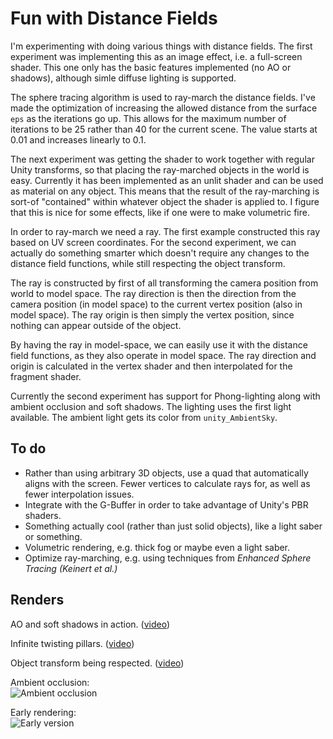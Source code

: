 # Fun with Distance Fields
I'm experimenting with doing various things with distance fields. The first experiment was implementing this as an image effect, i.e. a full-screen shader. This one only has the basic features implemented (no AO or shadows), although simle diffuse lighting is supported.

The sphere tracing algorithm is used to ray-march the distance fields. I've made the optimization of increasing the allowed distance from the surface `eps` as the iterations go up. This allows for the maximum number of iterations to be 25 rather than 40 for the current scene. The value starts at 0.01 and increases linearly to 0.1.

The next experiment was getting the shader to work together with regular Unity transforms, so that placing the ray-marched objects in the world is easy. Currently it has been implemented as an unlit shader and can be used as material on any object. This means that the result of the ray-marching is sort-of "contained" within whatever object the shader is applied to. I figure that this is nice for some effects, like if one were to make volumetric fire.

In order to ray-march we need a ray. The first example constructed this ray based on UV screen coordinates. For the second experiment, we can actually do something smarter which doesn't require any changes to the distance field functions, while still respecting the object transform.

The ray is constructed by first of all transforming the camera position from world to model space. The ray direction is then the direction from the camera position (in model space) to the current vertex position (also in model space). The ray origin is then simply the vertex position, since nothing can appear outside of the object.

By having the ray in model-space, we can easily use it with the distance field functions, as they also operate in model space. The ray direction and origin is calculated in the vertex shader and then interpolated for the fragment shader.

Currently the second experiment has support for Phong-lighting along with ambient occlusion and soft shadows. The lighting uses the first light available. The ambient light gets its color from `unity_AmbientSky`.

## To do
- Rather than using arbitrary 3D objects, use a quad that automatically aligns with the screen. Fewer vertices to calculate rays for, as well as fewer interpolation issues.
- Integrate with the G-Buffer in order to take advantage of Unity's PBR shaders.
- Something actually cool (rather than just solid objects), like a light saber or something.
- Volumetric rendering, e.g. thick fog or maybe even a light saber.
- Optimize ray-marching, e.g. using techniques from *Enhanced Sphere Tracing (Keinert et al.)*

## Renders

AO and soft shadows in action. ([video](https://dl.dropboxusercontent.com/u/152195/ShareX/2016/08/2016-08-22_17-16-30.mp4))

Infinite twisting pillars. ([video](https://dl.dropboxusercontent.com/u/152195/ShareX/2016/08/2016-08-29_10-46-27.mp4))

Object transform being respected. ([video](https://dl.dropboxusercontent.com/u/152195/ShareX/2016/08/2016-08-29_10-58-43.mp4))

Ambient occlusion:  
![Ambient occlusion](http://i.imgur.com/dpsJZ82.png)

Early rendering:  
![Early version](http://i.imgur.com/OOXeT2q.png)
